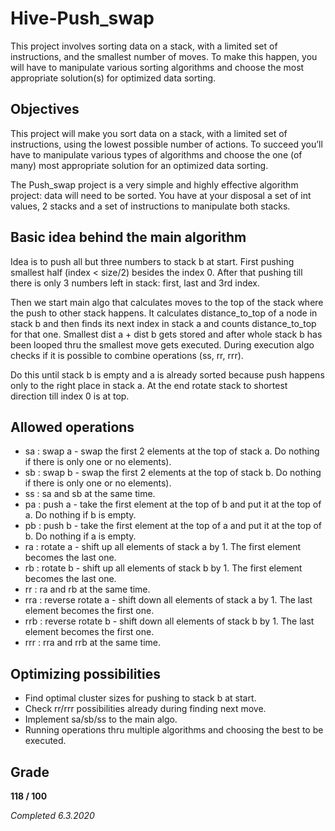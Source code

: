 # Hive-Push_swap
This project involves sorting data on a stack, with a limited set of instructions, and the smallest number of moves. To make this happen, you will have to manipulate various sorting algorithms and choose the most appropriate solution(s) for optimized data sorting.

## Objectives
This project will make you sort data on a stack, with a limited set of instructions, using
the lowest possible number of actions. To succeed you’ll have to manipulate various
types of algorithms and choose the one (of many) most appropriate solution for an
optimized data sorting.

The Push_swap project is a very simple and highly effective algorithm project: data will
need to be sorted. You have at your disposal a set of int values, 2 stacks and a set of
instructions to manipulate both stacks.

## Basic idea behind the main algorithm
Idea is to push all but three numbers to stack b at start. First pushing smallest half (index < size/2) besides the index 0. After that pushing till there is only 3 numbers left in stack: first, last and 3rd index.

Then we start main algo that calculates moves to the top of the stack where the push to other stack happens. It calculates distance_to_top of a node in stack b and then finds its next index in stack a and counts distance_to_top for that one. Smallest dist a + dist b gets stored and after whole stack b has been looped thru the smallest move gets executed.
During execution algo checks if it is possible to combine operations (ss, rr, rrr).

Do this until stack b is empty and a is already sorted because push happens only to the right place in stack a. At the end rotate stack to shortest direction till index 0 is at top.

## Allowed operations

* sa : swap a - swap the first 2 elements at the top of stack a. Do nothing if there is only one or no elements).
* sb : swap b - swap the first 2 elements at the top of stack b. Do nothing if there is only one or no elements).
* ss : sa and sb at the same time.
* pa : push a - take the first element at the top of b and put it at the top of a. Do nothing if b is empty.
* pb : push b - take the first element at the top of a and put it at the top of b. Do nothing if a is empty.
* ra : rotate a - shift up all elements of stack a by 1. The first element becomes the last one.
* rb : rotate b - shift up all elements of stack b by 1. The first element becomes the last one.
* rr : ra and rb at the same time.
* rra : reverse rotate a - shift down all elements of stack a by 1. The last element becomes the first one.
* rrb : reverse rotate b - shift down all elements of stack b by 1. The last element becomes the first one.
* rrr : rra and rrb at the same time.

## Optimizing possibilities

* Find optimal cluster sizes for pushing to stack b at start.
* Check rr/rrr possibilities already during finding next move.
* Implement sa/sb/ss to the main algo.
* Running operations thru multiple algorithms and choosing the best to be executed.

## Grade
**118 / 100**

_Completed 6.3.2020_
